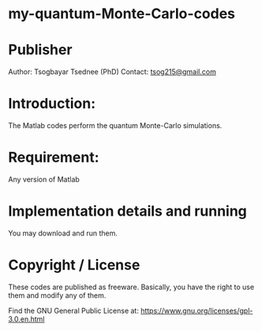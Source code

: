 # my-quantum-Monte-Carlo-codes

# Publisher
Author: Tsogbayar Tsednee (PhD) Contact: tsog215@gmail.com

# Introduction:
The Matlab codes perform the quantum Monte-Carlo simulations.

# Requirement:
Any version of Matlab

# Implementation details and running
You may download and run them.

# Copyright / License
These codes are published as freeware. Basically, you have the right to use them and modify any of them.

Find the GNU General Public License at: https://www.gnu.org/licenses/gpl-3.0.en.html

